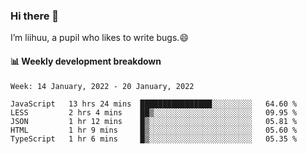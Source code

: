 ### Hi there 👋
I’m liihuu, a pupil who likes to write bugs.😄


#### 📊 Weekly development breakdown
<!--START_SECTION:waka-->
```text
Week: 14 January, 2022 - 20 January, 2022

JavaScript   13 hrs 24 mins  ████████████████░░░░░░░░░   64.60 % 
LESS         2 hrs 4 mins    ██▒░░░░░░░░░░░░░░░░░░░░░░   09.95 % 
JSON         1 hr 12 mins    █▒░░░░░░░░░░░░░░░░░░░░░░░   05.81 % 
HTML         1 hr 9 mins     █▒░░░░░░░░░░░░░░░░░░░░░░░   05.60 % 
TypeScript   1 hr 6 mins     █▒░░░░░░░░░░░░░░░░░░░░░░░   05.35 % 
```
<!--END_SECTION:waka-->

<!--
**liihuu/liihuu** is a ✨ _special_ ✨ repository because its `README.md` (this file) appears on your GitHub profile.

Here are some ideas to get you started:

- 🔭 I’m currently working on ...
- 🌱 I’m currently learning ...
- 👯 I’m looking to collaborate on ...
- 🤔 I’m looking for help with ...
- 💬 Ask me about ...
- 📫 How to reach me: ...
- 😄 Pronouns: ...
- ⚡ Fun fact: ...
-->
